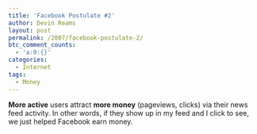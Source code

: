 ```yaml
---
title: 'Facebook Postulate #2'
author: Devin Reams
layout: post
permalink: /2007/facebook-postulate-2/
btc_comment_counts:
  - 'a:0:{}'
categories:
  - Internet
tags:
  - Money
---
```

**More active** users attract **more money** (pageviews, clicks) via their news feed activity. In other words, if they show up in my feed and I click to see, we just helped Facebook earn money.